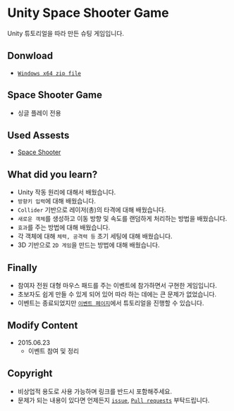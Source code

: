 # Unity Space Shooter Game

Unity 튜토리얼을 따라 만든 슈팅 게임입니다.

## Donwload

- [`Windows x64 zip file`](./x64/Space&#32;Shooter&#32;x64.zip?raw=true)

## Space Shooter Game

- 싱글 플레이 전용

## Used Assests

- [Space Shooter](https://assetstore.unity.com/packages/essentials/tutorial-projects/space-shooter-tutorial-legacy-13866)

## What did you learn?

- Unity 작동 원리에 대해서 배웠습니다.
- `방향키 입력`에 대해 배웠습니다.
- `Collider` 기반으로 레이저(총)의 타격에 대해 배웠습니다.
- `새로운 객체`를 생성하고 이동 방향 및 속도를 랜덤하게 처리하는 방법을 배웠습니다.
- `효과`를 주는 방법에 대해 배웠습니다.
- 각 객체에 대해 `체력, 공격력 등` 초기 세팅에 대해 배웠습니다.
- 3D 기반으로 `2D 게임`을 만드는 방법에 대해 배웠습니다.

## Finally

- 참여자 전원 대형 마우스 패드를 주는 이벤트에 참가하면서 구현한 게임입니다.
- 초보자도 쉽게 만들 수 있게 되어 있어 따라 하는 데에는 큰 문제가 없었습니다.
- 이벤트는 종료되었지만 [`이벤트 페이지`](http://www.unity3dkorea.com/event_free/tutorial.php)에서 튜토리얼을 진행할 수 있습니다.

## Modify Content

- 2015.06.23
  - 이벤트 참여 및 정리

## Copyright

- 비상업적 용도로 사용 가능하며 링크를 반드시 포함해주세요.
- 문제가 되는 내용이 있다면 언제든지 [`issue`](https://github.com/Sotaneum/Unity-Space-Shooter-Game/issues/new), [`Pull requests`](https://github.com/Sotaneum/Unity-Space-Shooter-Game/compare) 부탁드립니다.